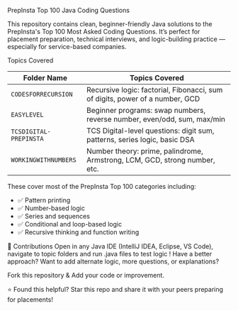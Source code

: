PrepInsta Top 100 Java Coding Questions

This repository contains clean, beginner-friendly Java solutions to the  PrepInsta's Top 100 Most Asked Coding Questions. It’s perfect for placement preparation, technical interviews, and logic-building practice — especially for service-based companies.

 Topics Covered

| Folder Name               | Topics Covered                                                                 |
|---------------------------|--------------------------------------------------------------------------------|
| `CODESFORRECURSION`       | Recursive logic: factorial, Fibonacci, sum of digits, power of a number, GCD   |
| `EASYLEVEL`               | Beginner programs: swap numbers, reverse number, even/odd, sum, max/min        |
| `TCSDIGITAL-PREPINSTA`    | TCS Digital-level questions: digit sum, patterns, series logic, basic DSA      |
| `WORKINGWITHNUMBERS`      | Number theory: prime, palindrome, Armstrong, LCM, GCD, strong number, etc.     |

These cover most of the PrepInsta Top 100 categories including:
- ✅ Pattern printing
- ✅ Number-based logic
- ✅ Series and sequences
- ✅ Conditional and loop-based logic
- ✅ Recursive thinking and function writing



🤝 Contributions
Open in any Java IDE (IntelliJ IDEA, Eclipse, VS Code), navigate to topic folders and run .java files to test logic !
Have a better approach? Want to add alternate logic, more questions, or explanations?

Fork this repository & Add your code or improvement.

⭐ Found this helpful? Star this repo and share it with your peers preparing for placements!
